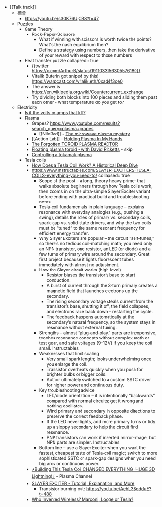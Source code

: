 - [[Talk track]]
	- 標會
		- https://youtu.be/s30K76UjOB8?t=47
	- Puzzles
		- Game Theory
			- Rock-Paper-Scissors
				- What if winning with scissors is worth twice the points? What's the nash equilibrium then?
				- Define a strategy using numbers, then take the derivative of your reward with respect to those numbers
		- Heat transfer puzzle
		  collapsed:: true
			- {{twitter https://x.com/ArthurB/status/1911033156305576180}}
			- Vitalik Buterin got sniped by this!
			  https://warpcast.com/vitalik.eth/0xad4f3ce0
			- The answer is https://en.wikipedia.org/wiki/Countercurrent_exchange
			- Try dividing both blocks into 100 pieces and sliding them past each other - what temperature do you get to?
	- Electricity
		- [Is it the volts or amps that kill?](https://youtu.be/BGD-oSwJv3E?t=86)
		- Plasma
			- Grapes?
			  https://www.youtube.com/results?search_query=plasma+grapes
				- [[NileRed]] - [The microwave plasma mystery](https://youtu.be/l0u8Vtf2GoQ)
			- [[Action Lab]] - [Holding Plasma In My Hands](https://youtu.be/X-QgC6Trns4)
			- [The Forgotten TOROID PLASMA REACTOR](https://youtu.be/Rw3sfhW3Bt0)
			- [Floating plasma toroid - with David Ricketts](https://youtu.be/iXqbCmTt1Yg) - skip
			- [Controlling a tokamak plasma](https://youtu.be/I8hXBrEhxKU)
		- Tesla coils
			- [How Does a Tesla Coil Work? A Historical Deep Dive](https://youtu.be/IN9jb3fzZd0)
			- https://www.instructables.com/SLAYER-EXCITERS-TESLA-COILS-everything-you-need-to/
			  collapsed:: true
				- Scope of the post – a long, theory‑heavy primer that walks absolute beginners through how Tesla coils work, then zooms in on the ultra‑simple Slayer Exciter variant before ending with practical build and troubleshooting notes.
				- Tesla‑coil fundamentals in plain language – explains resonance with everyday analogies (e.g., pushing a swing), details the roles of primary vs. secondary coils, spark‑gap vs. solid‑state drivers, and why the two coils must be “tuned” to the same resonant frequency for efficient energy transfer.
				- Why Slayer Exciters are popular – the circuit “self‑tunes,” so there’s no tedious coil‑matching math; you need only an NPN transistor, one resistor, an LED (or diode) and a few turns of primary wire around the secondary. Great first project because it lights fluorescent tubes immediately with almost no adjustment.
				- How the Slayer circuit works (high‑level)
					- Resistor biases the transistor’s base to start conduction.
					- A burst of current through the 3‑turn primary creates a magnetic field that launches electrons up the secondary.
					- The rising secondary voltage steals current from the transistor’s base, shutting it off, the field collapses, and electrons race back down – restarting the cycle.
					- The feedback happens automatically at the secondary’s natural frequency, so the system stays in resonance without external tuning.
				- Strengths – almost “plug‑and‑play,” parts are inexpensive, teaches resonance concepts without complex math or test gear, and safe voltages (9–12 V) if you keep the coil small. 
				  Instructables
				- Weaknesses that limit scaling
					- Very small spark length; looks underwhelming once you enlarge the coil.
					- Transistor overheats quickly when you push for brighter bulbs or bigger coils.
					- Author ultimately switched to a custom SSTC driver for higher power and continuous duty.
				- Key troubleshooting advice
					- LED/diode orientation – it is intentionally “backwards” compared with normal circuits; get it wrong and nothing oscillates.
					- Wind primary and secondary in opposite directions to preserve the correct feedback phase.
					- If the LED never lights, add more primary turns or tidy up a sloppy secondary to help the circuit find resonance.
					- PNP transistors can work if inserted mirror‑image, but NPN parts are simpler. 
					  Instructables
				- Bottom line – use a Slayer Exciter when you want the fastest, cheapest taste of Tesla‑coil magic; switch to more sophisticated SSTC or spark‑gap designs when you need big arcs or continuous power.
			- [⚡Building This Tesla Coil CHANGED EVERYTHING (HUGE 3D Lightning)⚡](https://youtu.be/wWIeUsnqkRk) - Plasma Channel
			- [SLAYER EXCITER - Tutorial, Explanation, and More](https://youtu.be/AehL3BodduE)
				- Transistor burning out: https://youtu.be/AehL3BodduE?t=488
			- [Who Invented Wireless? Marconi, Lodge or Tesla?](https://youtu.be/dc41FCzeZNw)
